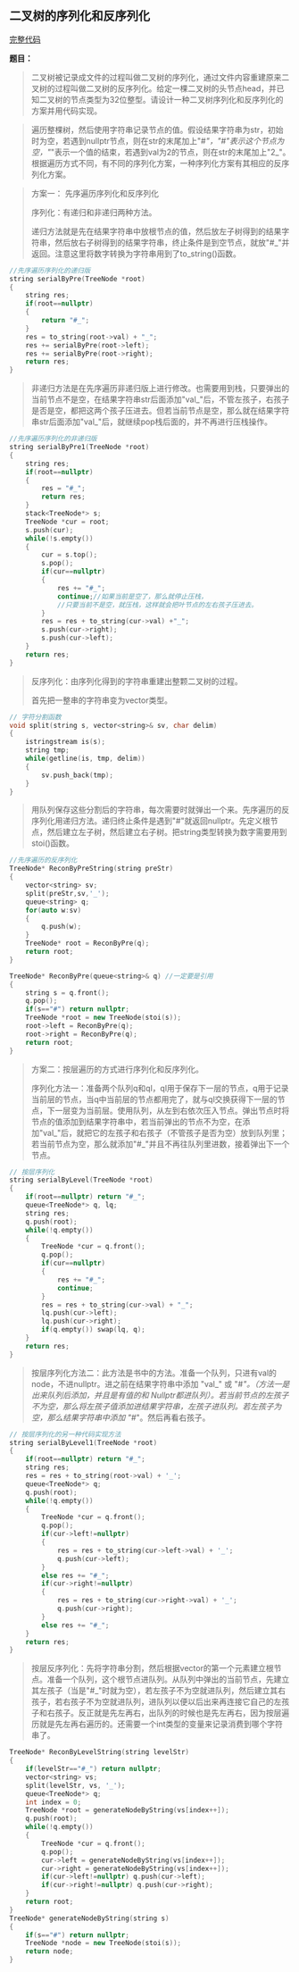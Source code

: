 ## 二叉树的序列化和反序列化
[完整代码](https://github.com/ludandandan/Programmer-interview-guide/blob/master/Chapter00_BasicVideo/serial.cpp)

**题目：**
> 二叉树被记录成文件的过程叫做二叉树的序列化，通过文件内容重建原来二叉树的过程叫做二叉树的反序列化。给定一棵二叉树的头节点head，并已知二叉树的节点类型为32位整型。请设计一种二叉树序列化和反序列化的方案并用代码实现。

> 遍历整棵树，然后使用字符串记录节点的值。假设结果字符串为str，初始时为空，若遇到nullptr节点，则在str的末尾加上"#_"，"#"表示这个节点为空，"_"表示一个值的结束，若遇到val为2的节点，则在str的末尾加上"2_"。根据遍历方式不同，有不同的序列化方案，一种序列化方案有其相应的反序列化方案。

> 方案一： 先序遍历序列化和反序列化
> 
> 序列化：有递归和非递归两种方法。
> 
> 递归方法就是先在结果字符串中放根节点的值，然后放左子树得到的结果字符串，然后放右子树得到的结果字符串，终止条件是到空节点，就放"#_"并返回。注意这里将数字转换为字符串用到了to_string()函数。
```c++
//先序遍历序列化的递归版
string serialByPre(TreeNode *root)
{
    string res;
    if(root==nullptr)
    {
        return "#_";
    }
    res = to_string(root->val) + "_";
    res += serialByPre(root->left);
    res += serialByPre(root->right);
    return res;
}
```
> 非递归方法是在先序遍历非递归版上进行修改。也需要用到栈，只要弹出的当前节点不是空，在结果字符串str后面添加"val_"后，不管左孩子，右孩子是否是空，都把这两个孩子压进去。但若当前节点是空，那么就在结果字符串str后面添加"val_"后，就继续pop栈后面的，并不再进行压栈操作。
```c++
//先序遍历序列化的非递归版
string serialByPre1(TreeNode *root)
{
    string res;
    if(root==nullptr)
    {
        res = "#_";
        return res;
    }
    stack<TreeNode*> s;
    TreeNode *cur = root;
    s.push(cur);
    while(!s.empty())
    {
        cur = s.top();
        s.pop();
        if(cur==nullptr) 
        {
            res += "#_";
            continue;//如果当前是空了，那么就停止压栈，
            //只要当前不是空，就压栈，这样就会把叶节点的左右孩子压进去。
        }
        res = res + to_string(cur->val) +"_";
        s.push(cur->right);
        s.push(cur->left);
    }
    return res;
}
```

> 反序列化：由序列化得到的字符串重建出整颗二叉树的过程。
> 
> 首先把一整串的字符串变为vector<string>类型。
```c++
// 字符分割函数
void split(string s, vector<string>& sv, char delim)
{
    istringstream is(s);
    string tmp;
    while(getline(is, tmp, delim))
    {
        sv.push_back(tmp);
    }
}
```
> 用队列保存这些分割后的字符串，每次需要时就弹出一个来。先序遍历的反序列化用递归方法。递归终止条件是遇到"#"就返回nullptr。先定义根节点，然后建立左子树，然后建立右子树。把string类型转换为数字需要用到stoi()函数。
```c++
//先序遍历的反序列化
TreeNode* ReconByPreString(string preStr)
{
    vector<string> sv;
    split(preStr,sv,'_');
    queue<string> q;
    for(auto w:sv) 
    {
        q.push(w);   
    }
    TreeNode* root = ReconByPre(q);
    return root;
}

TreeNode* ReconByPre(queue<string>& q) //一定要是引用
{
    string s = q.front();
    q.pop();
    if(s=="#") return nullptr;
    TreeNode *root = new TreeNode(stoi(s));
    root->left = ReconByPre(q);
    root->right = ReconByPre(q);
    return root;
}
```

> 方案二：按层遍历的方式进行序列化和反序列化。
>
> 序列化方法一：准备两个队列q和ql，ql用于保存下一层的节点，q用于记录当前层的节点，当q中当前层的节点都用完了，就与ql交换获得下一层的节点，下一层变为当前层。使用队列，从左到右依次压入节点。弹出节点时将节点的值添加到结果字符串中，若当前弹出的节点不为空，在添加"val_"后，就把它的左孩子和右孩子（不管孩子是否为空）放到队列里；若当前节点为空，那么就添加"#_"并且不再往队列里进数，接着弹出下一个节点。
```c++
// 按层序列化
string serialByLevel(TreeNode *root)
{
    if(root==nullptr) return "#_";
    queue<TreeNode*> q, lq;
    string res;
    q.push(root);
    while(!q.empty())
    {
        TreeNode *cur = q.front();
        q.pop();
        if(cur==nullptr)
        {
            res += "#_";
            continue;
        }
        res = res + to_string(cur->val) + "_";
        lq.push(cur->left);
        lq.push(cur->right);
        if(q.empty()) swap(lq, q);
    }
    return res;
}
```
> 按层序列化方法二：此方法是书中的方法。准备一个队列，只进有val的node，不进nullptr。进之前在结果字符串中添加 "val_" 或 "#_"。（方法一是出来队列后添加，并且是有值的和 Nullptr都进队列）。若当前节点的左孩子不为空，那么将左孩子值添加进结果字符串，左孩子进队列。若左孩子为空，那么结果字符串中添加 "#_"。然后再看右孩子。
```c++
// 按层序列化的另一种代码实现方法
string serialByLevel1(TreeNode *root)
{
    if(root==nullptr) return "#_";
    string res;
    res = res + to_string(root->val) + '_';
    queue<TreeNode*> q;
    q.push(root);
    while(!q.empty())
    {
        TreeNode *cur = q.front();
        q.pop();
        if(cur->left!=nullptr)
        {
            res = res + to_string(cur->left->val) + '_';
            q.push(cur->left);
        }
        else res += "#_";
        if(cur->right!=nullptr)
        {
            res = res + to_string(cur->right->val) + '_';
            q.push(cur->right);
        }
        else res += "#_";
    }
    return res;
}
```

>按层反序列化：先将字符串分割，然后根据vector<string>的第一个元素建立根节点。准备一个队列，这个根节点进队列。从队列中弹出的当前节点，先建立其左孩子（当是"#_"时就为空），若左孩子不为空就进队列，然后建立其右孩子，若右孩子不为空就进队列，进队列以便以后出来再连接它自己的左孩子和右孩子。反正就是先左再右，出队列的时候也是先左再右，因为按层遍历就是先左再右遍历的。还需要一个int类型的变量来记录消费到哪个字符串了。

```c++
TreeNode* ReconByLevelString(string levelStr)
{
    if(levelStr=="#_") return nullptr;
    vector<string> vs;
    split(levelStr, vs, '_');
    queue<TreeNode*> q;
    int index = 0;
    TreeNode *root = generateNodeByString(vs[index++]);
    q.push(root);
    while(!q.empty())
    {   
        TreeNode *cur = q.front();
        q.pop();
        cur->left = generateNodeByString(vs[index++]);
        cur->right = generateNodeByString(vs[index++]);
        if(cur->left!=nullptr) q.push(cur->left);
        if(cur->right!=nullptr) q.push(cur->right);
    }
    return root;
}
TreeNode* generateNodeByString(string s)
{
    if(s=="#") return nullptr;
    TreeNode *node = new TreeNode(stoi(s));
    return node;
}
```